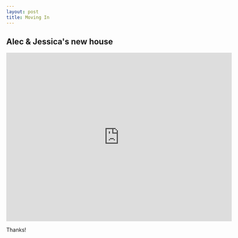 ```yaml
---
layout: post
title: Moving In
---
```


Alec & Jessica's new house
-----

<iframe width="600" height="450" frameborder="0" style="border:0"
src="https://www.google.com/maps/embed/v1/place?q=11%20Macintyre%20Place%2C%20Charnwood%2C%20Australian%20Capital%20Territory%2C%20Australia&key=..."></iframe>

Thanks!
